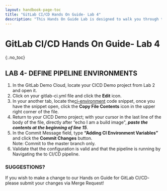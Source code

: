 ```yaml
---
layout: handbook-page-toc
title: "GitLab CI/CD Hands On Guide- Lab 4"
description: "This Hands On Guide Lab is designed to walk you through the lab exercises used in the GitLab CI/CD training course."
---
```

# GitLab CI/CD Hands On Guide- Lab 4
{:.no_toc}

## LAB 4- DEFINE PIPELINE ENVIRONMENTS

1. In the GitLab Demo Cloud, locate your CICD Demo project from Lab 2 and open it.
2. Click on your gitlab-ci.yml file and click the **Edit** icon. 
3. In your another tab, locate the[ci-environment](https://gitlab-core.us.gitlabdemo.cloud/training-sample-projects/ps-classes/gitlab-ci-cd-training/gitlab-cicd-hands-on-demo/-/snippets/1690) code snippet, once you have the snippet open, click the **Copy File Contents** icon in the upper right corner of the file.  
4. Return to your CICD Demo project; with your cursor in the last line of the body of the file, directly after “echo I am a build image", ***paste the contents at the beginning of line 15***.  
5. In the Commit Message field, type **“Adding CI Environment Variables”** and click the **Commit Changes** button.  
Note: Commit to the master branch only.  
6. Validate that the configuration is valid and that the pipeline is running by Navigating the to CI/CD pipeline.  

### SUGGESTIONS?

If you wish to make a change to our Hands on Guide for GitLab CI/CD- please submit your changes via Merge Request!
